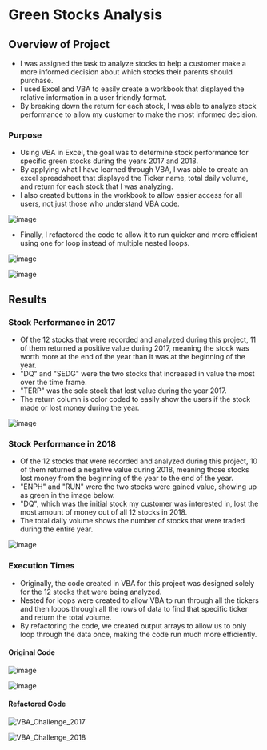# Green Stocks Analysis

## Overview of Project
 - I was assigned the task to analyze stocks to help a customer make a more informed decision about which stocks their parents should purchase. 
 - I used Excel and VBA to easily create a workbook that displayed the relative information in a user friendly format. 
 - By breaking down the return for each stock, I was able to analyze stock performance to allow my customer to make the most informed decision.

### Purpose
- Using VBA in Excel, the goal was to determine stock performance for specific green stocks during the years 2017 and 2018. 
- By applying what I have learned through VBA, I was able to create an excel spreadsheet that displayed the Ticker name, total daily volume, and return for each stock that I was analyzing. 
- I also created buttons in the workbook to allow easier access for all users, not just those who understand VBA code.

![image](https://user-images.githubusercontent.com/104038813/175048808-353c4606-533c-4441-845b-01f7e494821c.png)

- Finally, I refactored the code to allow it to run quicker and more efficient using one for loop instead of multiple nested loops. 

![image](https://user-images.githubusercontent.com/104038813/175049065-64f9bac0-d67c-471a-8db2-3bb66de3d376.png)

![image](https://user-images.githubusercontent.com/104038813/175049171-a269ce9d-a9ec-4437-87c1-d9b6e01df468.png)



## Results
### Stock Performance in 2017

- Of the 12 stocks that were recorded and analyzed during this project, 11 of them returned a positive value during 2017, meaning the stock was worth more at the end of the year than it was at the beginning of the year. 
- "DQ" and "SEDG" were the two stocks that increased in value the most over the time frame. 
- "TERP" was the sole stock that lost value during the year 2017. 
- The return column is color coded to easily show the users if the stock made or lost money during the year.

![image](https://user-images.githubusercontent.com/104038813/175045752-5bada99f-e73c-4ba5-9d94-3a2c9448d0e0.png)

 
### Stock Performance in 2018
- Of the 12 stocks that were recorded and analyzed during this project, 10 of them returned a negative value during 2018, meaning those stocks lost money from the beginning of the year to the end of the year. 
- "ENPH" and "RUN" were the two stocks were gained value, showing up as green in the image below. 
- "DQ", which was the initial stock my customer was interested in, lost the most amount of money out of all 12 stocks in 2018. 
- The total daily volume shows the number of stocks that were traded during the entire year. 

![image](https://user-images.githubusercontent.com/104038813/175047059-2dfa748d-d320-4ade-ae11-6050e0c3c65f.png)


### Execution Times
- Originally, the code created in VBA for this project was designed solely for the 12 stocks that were being analyzed.
- Nested for loops were created to allow VBA to run through all the tickers and then loops through all the rows of data to find that specific ticker and return the total volume. 
- By refactoring the code, we created output arrays to allow us to only loop through the data once, making the code run much more efficiently. 
 
 #### Original Code
 
 ![image](https://user-images.githubusercontent.com/104038813/175048534-e7c03a3a-2a28-4fa2-a59f-8ac34bfa436f.png)
 
 ![image](https://user-images.githubusercontent.com/104038813/175048668-c395faeb-7c04-4eb0-9194-62b454452b08.png)



 
 #### Refactored Code
 
 ![VBA_Challenge_2017](https://user-images.githubusercontent.com/104038813/175049641-5ae69ead-feab-4d53-86f9-3aa0236e1bb1.png)

 ![VBA_Challenge_2018](https://user-images.githubusercontent.com/104038813/175049654-2e8f3955-0a49-451b-a383-3536da46cd1f.png)




